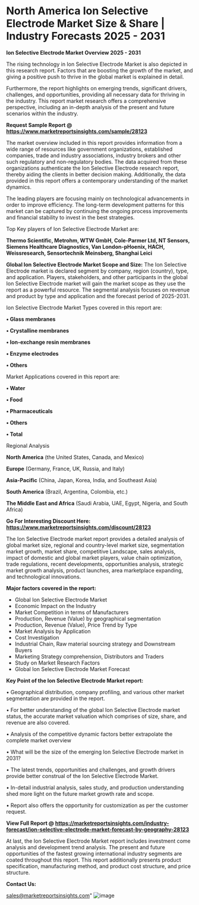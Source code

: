 # North America Ion Selective Electrode Market Size & Share | Industry Forecasts 2025 - 2031

<Strong> Ion Selective Electrode Market Overview 2025 - 2031</strong>

The rising technology in Ion Selective Electrode Market is also depicted in this research report. Factors that are boosting the growth of the market, and giving a positive push to thrive in the global market is explained in detail.

Furthermore, the report highlights on emerging trends, significant drivers, challenges, and opportunities, providing all necessary data for thriving in the industry. This report market research offers a comprehensive perspective, including an in-depth analysis of the present and future scenarios within the industry.

<strong>Request Sample Report @ <a href=https://www.marketreportsinsights.com/sample/28123>https://www.marketreportsinsights.com/sample/28123</a></strong>

The market overview included in this report provides information from a wide range of resources like government organizations, established companies, trade and industry associations, industry brokers and other such regulatory and non-regulatory bodies. The data acquired from these organizations authenticate the Ion Selective Electrode research report, thereby aiding the clients in better decision making. Additionally, the data provided in this report offers a contemporary understanding of the market dynamics.

The leading players are focusing mainly on technological advancements in order to improve efficiency. The long-term development patterns for this market can be captured by continuing the ongoing process improvements and financial stability to invest in the best strategies.

Top Key players of Ion Selective Electrode Market are:

<strong>Thermo Scientific, Metrohm, WTW GmbH, Cole-Parmer Ltd, NT Sensors, Siemens Healthcare Diagnostics, Van London-pHoenix, HACH, Weissresearch, Sensortechnik Meinsberg, Shanghai Leici</strong>

<strong><b>Global Ion Selective Electrode Market Scope and Size:</b></strong>
The Ion Selective Electrode market is declared segment by company, region (country), type, and application. Players, stakeholders, and other participants in the global Ion Selective Electrode market will gain the market scope as they use the report as a powerful resource. The segmental analysis focuses on revenue and product by type and application and the forecast period of 2025-2031.

Ion Selective Electrode Market Types covered in this report are:

<strong>• Glass membranes

• Crystalline membranes

• Ion-exchange resin membranes

• Enzyme electrodes

• Others</strong>

Market Applications covered in this report are:

<strong>• Water

• Food

• Pharmaceuticals

• Others

• Total</strong> 

Regional Analysis

<strong>North America</strong> (the United States, Canada, and Mexico)

<strong>Europe</strong> (Germany, France, UK, Russia, and Italy)

<strong>Asia-Pacific</strong> (China, Japan, Korea, India, and Southeast Asia)

<strong>South America</strong> (Brazil, Argentina, Colombia, etc.)

<strong>The Middle East and Africa</strong> (Saudi Arabia, UAE, Egypt, Nigeria, and South Africa)

<strong>Go For Interesting Discount Here: <a href=https://www.marketreportsinsights.com/discount/28123>https://www.marketreportsinsights.com/discount/28123</a></strong>

The Ion Selective Electrode market report provides a detailed analysis of global market size, regional and country-level market size, segmentation market growth, market share, competitive Landscape, sales analysis, impact of domestic and global market players, value chain optimization, trade regulations, recent developments, opportunities analysis, strategic market growth analysis, product launches, area marketplace expanding, and technological innovations.

<strong><b>Major factors covered in the report:</b></strong>
<ul>
  <li>Global Ion Selective Electrode Market </li>
  <li>Economic Impact on the Industry</li>
  <li>Market Competition in terms of Manufacturers</li>
  <li>Production, Revenue (Value) by geographical segmentation</li>
  <li>Production, Revenue (Value), Price Trend by Type</li>
  <li>Market Analysis by Application</li>
  <li>Cost Investigation</li>
  <li>Industrial Chain, Raw material sourcing strategy and Downstream Buyers</li>
  <li>Marketing Strategy comprehension, Distributors and Traders</li>
  <li>Study on Market Research Factors</li>
  <li>Global Ion Selective Electrode Market Forecast</li>
</ul>

<strong><b>Key Point of the Ion Selective Electrode Market report:</b></strong>

• Geographical distribution, company profiling, and various other market segmentation are provided in the report.

• For better understanding of the global Ion Selective Electrode market status, the accurate market valuation which comprises of size, share, and revenue are also covered.

• Analysis of the competitive dynamic factors better extrapolate the complete market overview

• What will be the size of the emerging Ion Selective Electrode market in 2031?

• The latest trends, opportunities and challenges, and growth drivers provide better construal of the Ion Selective Electrode Market.

• In-detail industrial analysis, sales study, and production understanding shed more light on the future market growth rate and scope.

• Report also offers the opportunity for customization as per the customer request.

<strong><b>View Full Report @ <a href=https://marketreportsinsights.com/industry-forecast/ion-selective-electrode-market-forecast-by-geography-28123>https://marketreportsinsights.com/industry-forecast/ion-selective-electrode-market-forecast-by-geography-28123</a></b></strong>


At last, the Ion Selective Electrode Market report includes investment come analysis and development trend analysis. The present and future opportunities of the fastest growing international industry segments are coated throughout this report. This report additionally presents product specification, manufacturing method, and product cost structure, and price structure.

<strong>Contact Us:</strong>

sales@marketreportsinsights.com"
![image](https://github.com/user-attachments/assets/ea95e012-2397-46a7-872f-5420b276703e)
